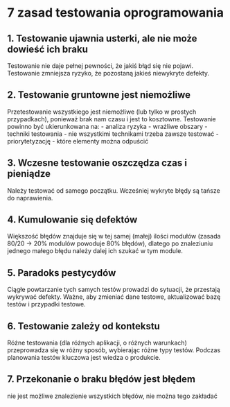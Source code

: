 # 7 zasad testowania oprogramowania

## 1. Testowanie ujawnia usterki, ale nie może dowieść ich braku
  Testowanie nie daje pełnej pewności, że jakiś błąd się nie pojawi. Testowanie zmniejsza ryzyko, że pozostaną jakieś niewykryte defekty.
  
## 2. Testowanie gruntowne jest niemożliwe
  Przetestowanie wszystkiego jest niemożliwe (lub tylko w prostych przypadkach), ponieważ brak nam czasu i jest to kosztowne.
  Testowanie powinno być ukierunkowana na:
    - analiza ryzyka - wrażliwe obszary
    - techniki testowania - nie wszystkimi technikami trzeba zawsze testować
    - priorytetyzację - które elementy można odpuścić

## 3. Wczesne testowanie oszczędza czas i pieniądze
  Należy testować od samego początku. Wcześniej wykryte błędy są tańsze do naprawienia.

## 4. Kumulowanie się defektów
  Większość błędów znajduje się w tej samej (małej) ilości modułów (zasada 80/20 -> 20% modulów powoduje 80% błędów), dlatego po znaleziuniu jednego małego błędu należy dalej ich szukać w tym module.

## 5. Paradoks pestycydów
  Ciągłe powtarzanie tych samych testów prowadzi do sytuacji, że przestają wykrywać defekty.
  Ważne, aby zmieniać dane testowe, aktualizować bazę testów i przypadki testowe.

## 6. Testowanie zależy od kontekstu
  Różne testowania (dla różnych aplikacji, o różnych warunkach) przeprowadza się w różny sposób, wybierając różne typy testów.
  Podczas planowania testów kluczowa jest wiedza o produkcie.

## 7. Przekonanie o braku błędów jest błędem
  nie jest możliwe znalezienie wszystkich błędów, nie można tego zakładać
